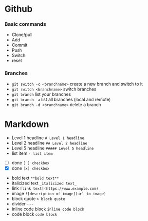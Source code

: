 # Github

### Basic commands

- Clone/pull
- Add
- Commit
- Push
- Switch
- reset

### Branches

- `git switch -c <branchname>` create a new branch and switch to it
- `git switch <branchname>` switch branches
- `git branch` list your branches
- `git branch -a` list all branches (local and remote)
- `git branch -d <branchname>` delete a branch

# Markdown

- Level 1 headline `# Level 1 headline`
- Level 2 headline `## Level 2 headline`
- Level 5 headline `##### Level 5 headline`
- list item `- list item`
- [ ] done `[ ] checkbox`
- [x] done `[x] checkbox`
- bold text `**bold text**`
- italicized text `_italicized text_`
- link `[link text](https://www.example.com)`
- image `![description of image](url to image)`
- block quote `> block quote`
- divider `---`
- inline code block `inline code block`
- code block `code block`
